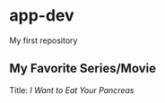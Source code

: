 # app-dev
My first repository
## **My Favorite Series/Movie**

Title: *I Want to Eat Your Pancreas*
